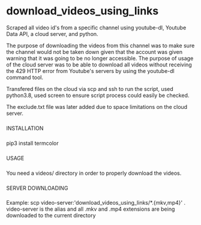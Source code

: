 # download_videos_using_links
Scraped all video id's from a specific channel using youtube-dl, Youtube Data API, a cloud server, and python. 

The purpose of downloading the videos from this channel was to make sure the channel would not be taken down given that the account was given warning that it was going to be no longer accessible. The purpose of usage of the cloud server was to be able to download all videos without receiving the 429 HTTP error from Youtube's servers by using the youtube-dl command tool. 

Transfered files on the cloud via scp and ssh to run the script, used python3.8, used screen to ensure script process could easily be checked.

The exclude.txt file was later added due to space limitations on the cloud server.

###
INSTALLATION
###

pip3 install termcolor

###
USAGE
###

You need a videos/ directory in order to properly download the videos. 

###
SERVER DOWNLOADING
###

Example:
scp video-server:'download_videos_using_links/*.{mkv,mp4}' .
video-server is the alias and all .mkv and .mp4 extensions are being downloaded to the current directory